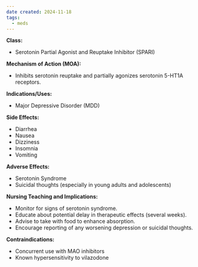 ```yaml
---
date created: 2024-11-18
tags:
  - meds
---
```

**Class:**
- Serotonin Partial Agonist and Reuptake Inhibitor (SPARI)

**Mechanism of Action (MOA):**
- Inhibits serotonin reuptake and partially agonizes serotonin 5-HT1A receptors.

**Indications/Uses:**
- Major Depressive Disorder (MDD)

**Side Effects:**
- Diarrhea
- Nausea
- Dizziness
- Insomnia
- Vomiting

**Adverse Effects:**
- Serotonin Syndrome
- Suicidal thoughts (especially in young adults and adolescents)

**Nursing Teaching and Implications:**
- Monitor for signs of serotonin syndrome.
- Educate about potential delay in therapeutic effects (several weeks).
- Advise to take with food to enhance absorption.
- Encourage reporting of any worsening depression or suicidal thoughts.

**Contraindications:**
- Concurrent use with MAO inhibitors
- Known hypersensitivity to vilazodone